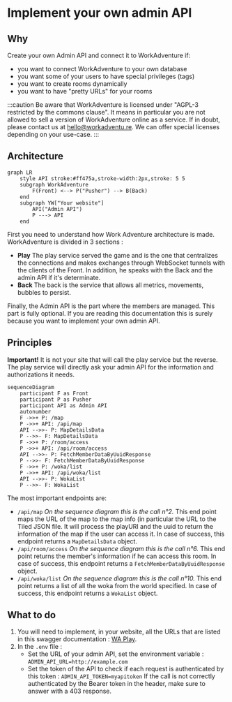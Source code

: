 # Implement your own admin API

## Why

Create your own Admin API and connect it to WorkAdventure if:

- you want to connect WorkAdventure to your own database
- you want some of your users to have special privileges (tags)
- you want to create rooms dynamically
- you want to have "pretty URLs" for your rooms

:::caution
Be aware that WorkAdventure is licensed under "AGPL-3 restricted by the commons clause". It means in particular you are not allowed to sell a version of WorkAdventure online as a service. If in doubt, please contact us at hello@workadventu.re. We can offer special licenses depending on your use-case.
:::

## Architecture

```mermaid
graph LR
    style API stroke:#ff475a,stroke-width:2px,stroke: 5 5
    subgraph WorkAdventure
        F(Front) <--> P("Pusher") --> B(Back)
    end
    subgraph YW["Your website"]
        API("Admin API")
        P ---> API
    end
```

First you need to understand how Work Adventure architecture is made.
WorkAdventure is divided in 3 sections :

- **Play**
  The play service served the game and is the one that centralizes the connections and makes exchanges through WebSocket tunnels with the clients of the Front.
  In addition, he speaks with the Back and the admin API if it's determinate.
- **Back**
  The back is the service that allows all metrics, movements, bubbles to persist.

Finally, the Admin API is the part where the members are managed. This part is fully optional.
If you are reading this documentation this is surely because you want to implement your own admin API.

## Principles

**Important!** It is not your site that will call the play service but the reverse.
The play service will directly ask your admin API for the information and authorizations it needs.

```mermaid
sequenceDiagram
    participant F as Front
    participant P as Pusher
    participant API as Admin API
    autonumber
    F ->>+ P: /map
    P ->>+ API: /api/map
    API -->>- P: MapDetailsData
    P -->>- F: MapDetailsData
    F ->>+ P: /room/access
    P ->>+ API: /api/room/access
    API -->>- P: FetchMemberDataByUuidResponse
    P -->>- F: FetchMemberDataByUuidResponse
    F ->>+ P: /woka/list
    P ->>+ API: /api/woka/list
    API -->>- P: WokaList
    P -->>- F: WokaList
```

The most important endpoints are:

- `/api/map`
  _On the sequence diagram this is the call n°2._
  This end point maps the URL of the map to the map info (in particular the URL to the Tiled JSON file.
  It will process the playURI and the uuid to return the information of the map if the user can access it.
  In case of success, this endpoint returns a `MapDetailsData` object.
- `/api/room/access`
  _On the sequence diagram this is the call n°6._
  This end point returns the member's information if he can access this room.
  In case of success, this endpoint returns a `FetchMemberDataByUuidResponse` object.
- `/api/woka/list`
  _On the sequence diagram this is the call n°10._
  This end point returns a list of all the woka from the world specified.
  In case of success, this endpoint returns a `WokaList` object.

## What to do

1. You will need to implement, in your website, all the URLs that are listed in this swagger documentation : [WA Play](https://play.workadventu.re/swagger-ui/).
2. In the `.env` file :
   - Set the URL of your admin API, set the environment variable :
     `ADMIN_API_URL=http://example.com`
   - Set the token of the API to check if each request is authenticated by this token :
     `ADMIN_API_TOKEN=myapitoken`
     If the call is not correctly authenticated by the Bearer token in the header, make sure to answer with a 403 response.
